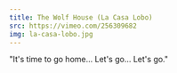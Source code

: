 ```yaml
---
title: The Wolf House (La Casa Lobo)
src: https://vimeo.com/256309682
img: la-casa-lobo.jpg
---
```


"It's time to go home... Let's go... Let's go."

